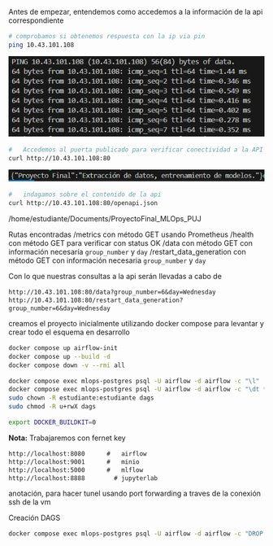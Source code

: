 Antes de empezar, entendemos como accedemos a la información de la api correspondiente

```bash
# comprobamos si obtenemos respuesta con la ip via pin 
ping 10.43.101.108
```
![Respuesta API Data](images/ping_apiData.png)

```bash 
#   Accedemos al puerta publicado para verificar conectividad a la API (endpoint raíz)
curl http://10.43.101.108:80
```
![Servicio de la API](images/APIresponse.png)

```bash
#   indagamos sobre el contenido de la api
curl http://10.43.101.108:80/openapi.json
```

/home/estudiante/Documents/ProyectoFinal_MLOps_PUJ

Rutas encontradas
/metrics con método GET usando Prometheus 
/health con método GET para verificar con status OK
/data con método GET con información necesaría `group_number` y `day`
/restart_data_generation con método GET con información necesaria `group_number` y `day`

Con lo que nuestras consultas a la api serán llevadas a cabo de 

```plaintext
http://10.43.101.108:80/data?group_number=6&day=Wednesday
http://10.43.101.108:80/restart_data_generation?group_number=6&day=Wednesday
```


creamos el proyecto inicialmente utilizando docker compose para levantar y crear todo el esquema en desarrollo

```bash
docker compose up airflow-init 
docker compose up --build -d 
docker compose down -v --rmi all 

```

```bash
docker compose exec mlops-postgres psql -U airflow -d airflow -c "\l"
docker compose exec mlops-postgres psql -U airflow -d airflow -c "\dt *.*"
sudo chown -R estudiante:estudiante dags
sudo chmod -R u+rwX dags

```

```bash
export DOCKER_BUILDKIT=0
```


**Nota:** Trabajaremos con fernet key

```plaintext
http://localhost:8080      #   airflow
http://localhost:9001      #   minio
http://localhost:5000      #   mlflow
http://localhost:8888        # jupyterlab
```

anotación, para hacer tunel usando port forwarding a traves de la conexión ssh de la vm 

Creación DAGS

```bash 
docker compose exec mlops-postgres psql -U airflow -d airflow -c "DROP SCHEMA raw_data CASCADE; DROP SCHEMA clean_data CASCADE;"
```


